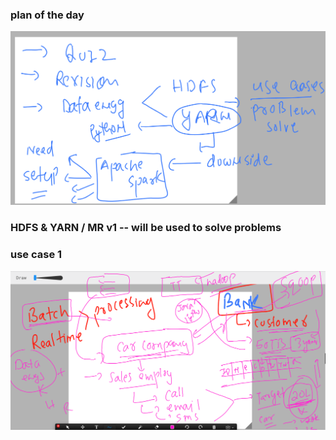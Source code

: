 ### plan of the day 

<img src="plan.png">

### HDFS & YARN / MR v1 -- will be used to solve problems 

### use case 1

<img src="use1.png">



